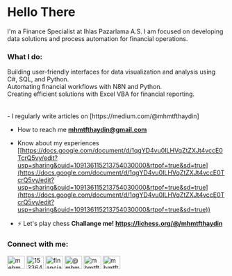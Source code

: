 <h1> Hello There </h1>

I'm a Finance Specialist at Ihlas Pazarlama A.S.
I am focused on developing data solutions and process automation for financial operations.

<h3 align="left">What I do: </h3>
Building user-friendly interfaces for data visualization and analysis using C#, SQL, and Python.
<br>
Automating financial workflows with N8N and Python.
<br>
Creating efficient solutions with Excel VBA for financial reporting.
<br>
<br>
<br>
-  I regularly write articles on [https://medium.com/@mhmtfthaydin]

-  How to reach me **mhmtfthaydin@gmail.com**

-  Know about my experiences [[https://docs.google.com/document/d/1qgYD4vu0ILHVqZtZXJt4vccE0TcrQ5vy/edit?usp=sharing&ouid=109136115213754030000&rtpof=true&sd=true](https://docs.google.com/document/d/1qgYD4vu0ILHVqZtZXJt4vccE0TcrQ5vy/edit?usp=sharing&ouid=109136115213754030000&rtpof=true&sd=true](https://docs.google.com/document/d/1qgYD4vu0ILHVqZtZXJt4vccE0TcrQ5vy/edit?usp=sharing&ouid=109136115213754030000&rtpof=true&sd=true))

- ⚡ Let's play chess **Challange me! https://lichess.org/@/mhmtfthaydin**

<h3 align="left">Connect with me:</h3>
<p align="left">
<a href="https://linkedin.com/in/mehmetfatihaydinn" target="blank"><img align="center" src="https://raw.githubusercontent.com/rahuldkjain/github-profile-readme-generator/master/src/images/icons/Social/linked-in-alt.svg" alt="mehmetfatihaydinn" height="30" width="40" /></a>
<a href="https://stackoverflow.com/users/15336418" target="blank"><img align="center" src="https://raw.githubusercontent.com/rahuldkjain/github-profile-readme-generator/master/src/images/icons/Social/stack-overflow.svg" alt="15336418" height="30" width="40" /></a>
<a href="https://kaggle.com/financialpioneer" target="blank"><img align="center" src="https://raw.githubusercontent.com/rahuldkjain/github-profile-readme-generator/master/src/images/icons/Social/kaggle.svg" alt="financialpioneer" height="30" width="40" /></a>
<a href="https://medium.com/@mhmtfthaydin" target="blank"><img align="center" src="https://raw.githubusercontent.com/rahuldkjain/github-profile-readme-generator/master/src/images/icons/Social/medium.svg" alt="@mhmtfthaydin" height="30" width="40" /></a>
<a href="https://www.hackerrank.com/mhmtfthaydin" target="blank"><img align="center" src="https://raw.githubusercontent.com/rahuldkjain/github-profile-readme-generator/master/src/images/icons/Social/hackerrank.svg" alt="mhmtfthaydin" height="30" width="40" /></a>
<a href="https://www.leetcode.com/mhmtfthaydin" target="blank"><img align="center" src="https://raw.githubusercontent.com/rahuldkjain/github-profile-readme-generator/master/src/images/icons/Social/leet-code.svg" alt="mhmtfthaydin" height="30" width="40" /></a>
</p>
